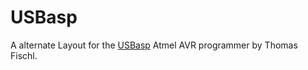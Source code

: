 # USBasp #

A alternate Layout for the [USBasp](http://www.fischl.de/usbasp/) Atmel
AVR programmer by Thomas Fischl.
